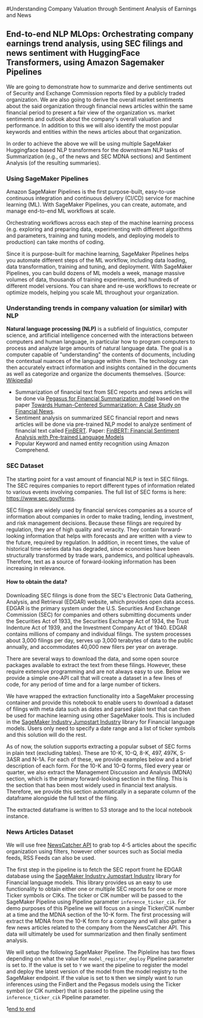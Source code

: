 
#Understanding Company Valuation through Sentiment Analysis of Earnings and News 

## End-to-end NLP MLOps: Orchestrating company earnings trend analysis, using SEC filings and news sentiment with HuggingFace Transformers, using Amazon Sagemaker Pipelines

We are going to demonstrate how to summarize and derive sentiments out of Security and Exchange Commission reports filed by a publicly traded organization. We are also going to derive the overall market sentiments about the said organization through financial news articles within the same financial period to present a fair view of the organization vs. market sentiments and outlook about the company's overall valuation and performance. In addition to this we will also identify the most popular keywords and entities within the news articles about that organization.

In order to achieve the above we will be using multiple SageMaker Huggingface based NLP transformers for the downstream NLP tasks of Summarization (e.g., of the news and SEC MDNA sections) and Sentiment Analysis (of the resulting summaries).

### Using SageMaker Pipelines
Amazon SageMaker Pipelines is the first purpose-built, easy-to-use continuous integration and continuous delivery (CI/CD) service for machine learning (ML). With SageMaker Pipelines, you can create, automate, and manage end-to-end ML workflows at scale. 

Orchestrating workflows across each step of the machine learning process (e.g. exploring and preparing data, experimenting with different algorithms and parameters, training and tuning models, and deploying models to production) can take months of coding.

Since it is purpose-built for machine learning, SageMaker Pipelines helps you automate different steps of the ML workflow, including data loading, data transformation, training and tuning, and deployment. With SageMaker Pipelines, you can build dozens of ML models a week, manage massive volumes of data, thousands of training experiments, and hundreds of different model versions. You can share and re-use workflows to recreate or optimize models, helping you scale ML throughout your organization.

### Understanding trends in company valuation (or similar) with NLP

**Natural language processing (NLP)** is a subfield of linguistics, computer science, and artificial intelligence concerned with the interactions between computers and human language, in particular how to program computers to process and analyze large amounts of natural language data. The goal is a computer capable of "understanding" the contents of documents, including the contextual nuances of the language within them. The technology can then accurately extract information and insights contained in the documents as well as categorize and organize the documents themselves. (Source: [Wikipedia](https://en.wikipedia.org/wiki/Natural_language_processing))

* Summarization of financial text from SEC reports and news articles will be done via [Pegasus for Financial Summarization model](https://huggingface.co/human-centered-summarization/financial-summarization-pegasus) based on the paper [Towards Human-Centered Summarization: A Case Study on Financial News](https://aclanthology.org/2021.hcinlp-1.4/). 
* Sentiment analysis on summarized SEC financial report and news articles will be done via pre-trained NLP model to analyze sentiment of financial text called [FinBERT](https://huggingface.co/ProsusAI/finbert). Paper: [ FinBERT: Financial Sentiment Analysis with Pre-trained Language Models](https://arxiv.org/abs/1908.10063)
* Popular Keyword and named entity recognition using Amazon Comprehend.

### SEC Dataset

The starting point for a vast amount of financial NLP is text in SEC filings. The SEC requires companies to report different types of information related to various events involving companies. The full list of SEC forms is here: https://www.sec.gov/forms.

SEC filings are widely used by financial services companies as a source of information about companies in order to make trading, lending, investment, and risk management decisions. Because these filings are required by regulation, they are of high quality and veracity. They contain forward-looking information that helps with forecasts and are written with a view to the future, required by regulation. In addition, in recent times, the value of historical time-series data has degraded, since economies have been structurally transformed by trade wars, pandemics, and political upheavals. Therefore, text as a source of forward-looking information has been increasing in relevance. 

#### How to obtain the data?

Downloading SEC filings is done from the SEC's Electronic Data Gathering, Analysis, and Retrieval (EDGAR) website, which provides open data access. EDGAR is the primary system under the U.S. Securities And Exchange Commission (SEC) for companies and others submitting documents under the Securities Act of 1933, the Securities Exchange Act of 1934, the Trust Indenture Act of 1939, and the Investment Company Act of 1940. EDGAR contains millions of company and individual filings. The system processes about 3,000 filings per day, serves up 3,000 terabytes of data to the public annually, and accommodates 40,000 new filers per year on average.

There are several ways to download the data, and some open source packages available to extract the text from these filings. However, these require extensive programming and are not always easy to use. Below we provide a simple one-API call that will create a dataset in a few lines of code, for any period of time and for a large number of tickers.

We have wrapped the extraction functionality into a SageMaker processing container and provide this notebook to enable users to download a dataset of filings with meta data such as dates and parsed plain text that can then be used for machine learning using other SageMaker tools. This is included in the [SageMaker Industry Jumpstart Industry](https://aws.amazon.com/blogs/machine-learning/use-pre-trained-financial-language-models-for-transfer-learning-in-amazon-sagemaker-jumpstart/) library for Financial language models. Users only need to specify a date range and a list of ticker symbols and this solution will do the rest.

As of now, the solution supports extracting a popular subset of SEC forms in plain text (excluding tables). These are 10-K, 10-Q, 8-K, 497, 497K, S-3ASR and N-1A. For each of these, we provide examples below and a brief description of each form. For the 10-K and 10-Q forms, filed every year or quarter, we also extract the Management Discussion and Analysis (MDNA) section, which is the primary forward-looking section in the filing. This is the section that has been most widely used in financial text analysis. Therefore, we provide this section automatically in a separate column of the dataframe alongside the full text of the filing.

The extracted dataframe is written to S3 storage and to the local notebook instance. 

### News Articles Dataset

We will use free [NewsCatcher API](https://docs.newscatcherapi.com/) to grab top 4-5 articles about the specific organization using filters, however other sources such as Social media feeds, RSS Feeds can also be used.

The first step in the pipeline is to fetch the SEC report fromt he EDGAR database using the [SageMaker Industry Jumpstart Industry](https://aws.amazon.com/blogs/machine-learning/use-pre-trained-financial-language-models-for-transfer-learning-in-amazon-sagemaker-jumpstart/) library for Financial language models. This library provides us an easy to use functionality to obtain either one or multiple SEC reports for one or more Ticker symbols or CIKs. The ticker or CIK number will be passed to the SageMaker Pipeline using Pipeline parameter `inference_ticker_cik`. For demo purposes of this Pipeline we will focus on a single Ticker/CIK number at a time and the MDNA section of the 10-K form. The first processing will extract the MDNA from the 10-K form for a company and will also gather a few news articles related to the company from the NewsCatcher API. This data will ultimately be used for summarization and then finally sentiment analysis.

We will setup the following SageMaker Pipeline. The Pipleline has two flows depending on what the value for `model_register_deploy` Pipeline parameter is set to. If the value is set to `Y` we want the pipeline to register the model and deploy the latest version of the model from the model registry to the SageMaker endpoint. If the value is set to `N` then we simply want to run inferences using the FinBert and the Pegasus models using the Ticker symbol (or CIK number) that is passed to the pipeline using the `inference_ticker_cik` Pipeline parameter.

1[end to end](./images/pipeline-success.png)